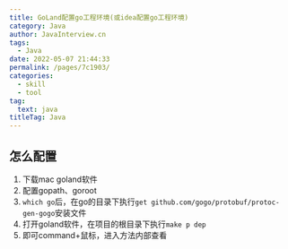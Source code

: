 ```yaml
---
title: GoLand配置go工程环境(或idea配置go工程环境)
category: Java
author: JavaInterview.cn
tags: 
  - Java
date: 2022-05-07 21:44:33
permalink: /pages/7c1903/
categories: 
  - skill
  - tool
tag: 
  text: java
titleTag: Java
---
```


## 怎么配置

1. 下载mac goland软件
2. 配置gopath、goroot
3. `which go`后，在go的目录下执行`get github.com/gogo/protobuf/protoc-gen-gogo`安装文件
4. 打开goland软件，在项目的根目录下执行`make p dep`
5. 即可command+鼠标，进入方法内部查看



